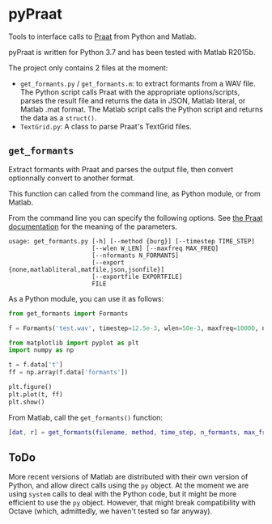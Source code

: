 # pyPraat

Tools to interface calls to [Praat](http://www.fon.hum.uva.nl/praat/) from Python and Matlab.

pyPraat is written for Python 3.7 and has been tested with Matlab R2015b.

The project only contains 2 files at the moment:
- `get_formants.py` / `get_formants.m`: to extract formants from a WAV file. The Python script calls Praat with the appropriate options/scripts, parses the result file and returns the data in JSON, Matlab literal, or Matlab .mat format. The Matlab script calls the Python script and returns the data as a `struct()`.
- `TextGrid.py`: A class to parse Praat's TextGrid files.

## `get_formants`

Extract formants with Praat and parses the output file, then convert optionnally convert to another format.

This function can called from the command line, as Python module, or from Matlab.

From the command line you can specify the following options. See [the Praat documentation](https://www.fon.hum.uva.nl/praat/manual/Sound__To_Formant__burg____.html) for the meaning of the parameters.

```
usage: get_formants.py [-h] [--method {burg}] [--timestep TIME_STEP]
                       [--wlen W_LEN] [--maxfreq MAX_FREQ]
                       [--nformants N_FORMANTS]
                       [--export {none,matlabliteral,matfile,json,jsonfile}]
                       [--exportfile EXPORTFILE]
                       FILE
```

As a Python module, you can use it as follows:

```python
from get_formants import Formants

f = Formants('test.wav', timestep=12.5e-3, wlen=50e-3, maxfreq=10000, nformants=7)

from matplotlib import pyplot as plt
import numpy as np

t = f.data['t']
ff = np.array(f.data['formants'])

plt.figure()
plt.plot(t, ff)
plt.show()
```

From Matlab, call the `get_formants()` function:

```matlab
[dat, r] = get_formants(filename, method, time_step, n_formants, max_freq, w_len, export_method);
```

## ToDo

More recent versions of Matlab are distributed with their own version of Python, and allow direct calls using the `py` object. At the moment we are using `system` calls to deal with the Python code, but it might be more efficient to use the `py` object. However, that might break compatibility with Octave (which, admittedly, we haven't tested so far anyway).
